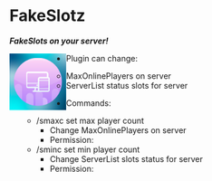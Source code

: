 # FakeSlotz

**_FakeSlots on your server!_**

<img src="https://github.com/PlexOfDevs/FakeSlotz/blob/master/pogget-icon.png" width="100" height="100" align="left"></img>

- Plugin can change:
    - MaxOnlinePlayers on server
    - ServerList status slots for server

- Commands:
    - /smaxc set max player count
        - Change MaxOnlinePlayers on server
        - Permission:
    - /sminc set min player count
        - Change ServerList slots status for server
        - Permission: 
